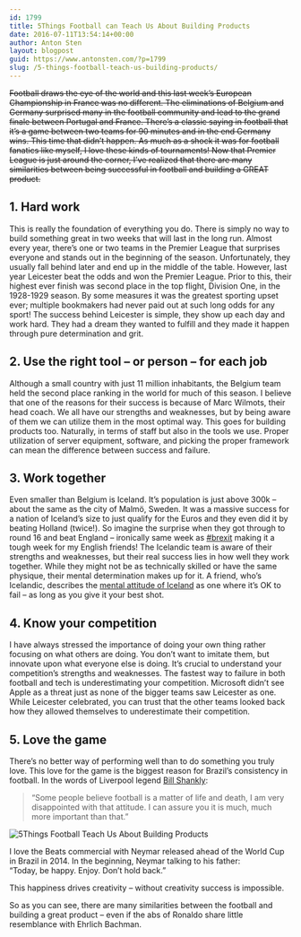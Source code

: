 ```yaml
---
id: 1799
title: 5Things Football can Teach Us About Building Products
date: 2016-07-11T13:54:14+00:00
author: Anton Sten
layout: blogpost
guid: https://www.antonsten.com/?p=1799
slug: /5-things-football-teach-us-building-products/
---
```

~~Football draws the eye of the world and this last week’s European Championship in France was no different. The eliminations of Belgium and Germany surprised many in the football community and lead to the grand finale between Portugal and France. There’s a classic saying in football that it’s a game between two teams for 90 minutes and in the end Germany wins. This time that didn’t happen. As much as a shock it was for football fanatics like myself, I love these kinds of tournaments! Now that Premier League is just around the corner, I’ve realized that there are many similarities between being successful in football and building a GREAT product.~~

## 1. Hard work

This is really the foundation of everything you do. There is simply no way to build something great in two weeks that will last in the long run. Almost every year, there’s one or two teams in the Premier League that surprises everyone and stands out in the beginning of the season. Unfortunately, they usually fall behind later and end up in the middle of the table. However, last year Leicester beat the odds and won the Premier League. Prior to this, their highest ever finish was second place in the top flight, Division One, in the 1928-1929 season. By some measures it was the greatest sporting upset ever; multiple bookmakers had never paid out at such long odds for any sport! The success behind Leicester is simple, they show up each day and work hard. They had a dream they wanted to fulfill and they made it happen through pure determination and grit.

## 2. Use the right tool &#8211; or person &#8211; for each job

Although a small country with just 11 million inhabitants, the Belgium team held the second place ranking in the world for much of this season. I believe that one of the reasons for their success is because of Marc Wilmots, their head coach. We all have our strengths and weaknesses, but by being aware of them we can utilize them in the most optimal way. This goes for building products too. Naturally, in terms of staff but also in the tools we use. Proper utilization of server equipment, software, and picking the proper framework can mean the difference between success and failure.

## 3. Work together

Even smaller than Belgium is Iceland. It’s population is just above 300k &#8211; about the same as the city of Malmö, Sweden. It was a massive success for a nation of Iceland’s size to just qualify for the Euros and they even did it by beating Holland (twice!). So imagine the surprise when they got through to round 16 and beat England &#8211; ironically same week as <a href="https://twitter.com/hashtag/Brexit?src=hash" target="_blank">#brexit</a> making it a tough week for my English friends! The Icelandic team is aware of their strengths and weaknesses, but their real success lies in how well they work together. While they might not be as technically skilled or have the same physique, their mental determination makes up for it. A friend, who’s Icelandic, describes the <a href="http://www.svt.se/opinion/kaxig-behover-inte-vara-ett-skallsord" target="_blank">mental attitude of Iceland</a> as one where it’s OK to fail &#8211; as long as you give it your best shot.

## 4. Know your competition

I have always stressed the importance of doing your own thing rather focusing on what others are doing. You don’t want to imitate them, but innovate upon what everyone else is doing. It’s crucial to understand your competition’s strengths and weaknesses. The fastest way to failure in both football and tech is underestimating your competition. Microsoft didn’t see Apple as a threat just as none of the bigger teams saw Leicester as one. While Leicester celebrated, you can trust that the other teams looked back how they allowed themselves to underestimate their competition.

## 5. Love the game

There’s no better way of performing well than to do something you truly love. This love for the game is the biggest reason for Brazil’s consistency in football. In the words of Liverpool legend <a href="https://en.wikipedia.org/wiki/Bill_Shankly" target="_blank">Bill Shankly</a>:

> “Some people believe football is a matter of life and death, I am very disappointed with that attitude. I can assure you it is much, much more important than that.”

![5Things Football Teach Us About Building Products](../images/pablo-2-1024x512.png)

I love the Beats commercial with Neymar released ahead of the World Cup in Brazil in 2014. In the beginning, Neymar talking to his father: <br>“Today, be happy. Enjoy. Don’t hold back.”

This happiness drives creativity &#8211; without creativity success is impossible.



So as you can see, there are many similarities between the football and building a great product &#8211; even if the abs of Ronaldo share little resemblance with Ehrlich Bachman.
